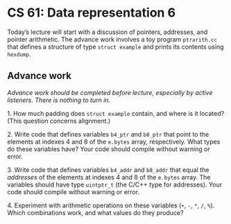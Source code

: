 CS 61: Data representation 6
============================

Today’s lecture will start with a discussion of pointers, addresses, and
pointer arithmetic. The advance work involves a toy program `ptrarith.cc` that
defines a structure of type `struct example` and prints its contents using
`hexdump`.

Advance work
------------

*Advance work should be completed before lecture, especially by active
listeners. There is nothing to turn in.*

1\. How much padding does `struct example` contain, and where is it located?
(This question concerns alignment.)

2\. Write code that defines variables `b4_ptr` and `b8_ptr` that point to the
elements at indexes 4 and 8 of the `e.bytes` array, respectively. What types
do these variables have? Your code should compile without warning or error.

3\. Write code that defines variables `b4_addr` and `b8_addr` that equal the
*addresses* of the elements at indexes 4 and 8 of the `e.bytes` array. The
variables should have type `uintptr_t` (the C/C++ type for addresses). Your
code should compile without warning or error.

4\. Experiment with arithmetic operations on these variables (`+`, `-`, `*`,
`/`, `%`). Which combinations work, and what values do they produce?
